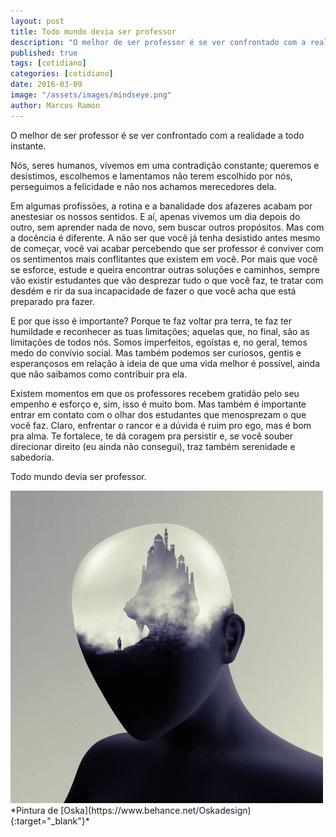 ```yaml
---
layout: post
title: Todo mundo devia ser professor
description: "O melhor de ser professor é se ver confrontado com a realidade a todo instante"
published: true
tags: [cotidiano]
categories: [cotidiano]
date: 2016-03-09
image: "/assets/images/mindseye.png"
author: Marcos Ramon
---
```


O melhor de ser professor é se ver confrontado com a realidade a todo instante. 

Nós, seres humanos, vivemos em uma contradição constante; queremos e desistimos, escolhemos e lamentamos não terem escolhido por nós, perseguimos a felicidade e não nos achamos merecedores dela.

Em algumas profissões, a rotina e a banalidade dos afazeres acabam por anestesiar os nossos sentidos. E aí, apenas vivemos um dia depois do outro, sem aprender nada de novo, sem buscar outros propósitos. Mas com a docência é diferente. A não ser que você já tenha desistido antes mesmo de começar, você vai acabar percebendo que ser professor é conviver com os sentimentos mais conflitantes que existem em você. Por mais que você se esforce, estude e queira encontrar outras soluções e caminhos, sempre vão existir estudantes que vão desprezar tudo o que você faz, te tratar com desdém e rir da sua incapacidade de fazer o que você acha que está preparado pra fazer. 

E por que isso é importante? Porque te faz voltar pra terra, te faz ter humildade e reconhecer as tuas limitações; aquelas que, no final, são as limitações de todos nós. Somos imperfeitos, egoístas e, no geral, temos medo do convívio social. Mas também podemos ser curiosos, gentis e esperançosos em relação à ideia de que uma vida melhor é possível, ainda que não saibamos como contribuir pra ela.

Existem momentos em que os professores recebem gratidão pelo seu empenho e esforço e, sim, isso é muito bom. Mas também é importante entrar em contato com o olhar dos estudantes que menosprezam o que você faz. Claro, enfrentar o rancor e a dúvida é ruim pro ego, mas é bom pra alma. Te fortalece, te dá coragem pra persistir e, se você souber direcionar direito (eu ainda não consegui), traz também serenidade e sabedoria.

Todo mundo devia ser professor.

<img src="/assets/images/mindseye.png">
*Pintura de [Oska](https://www.behance.net/Oskadesign){:target="_blank"}*
